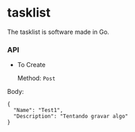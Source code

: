 # tasklist
The tasklist is software made in Go.


### API

- To Create

    Method: `Post`

Body:

    {
      "Name": "Test1",
      "Description": "Tentando gravar algo"
    }
